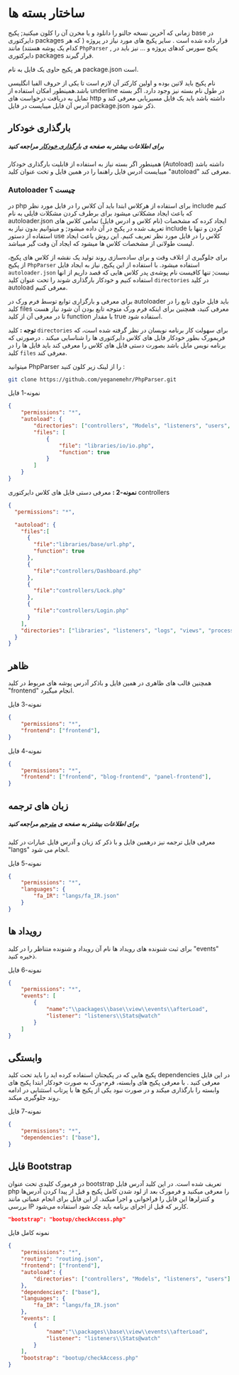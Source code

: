 # ساختار بسته ها
زمانی که آخرین نسخه جالنو را دانلود و یا مخرن آن را کلون میکنید; پکیج base در دایرکتوری packages قرار داده شده است .
سایر پکیج های مورد نیاز در پروژه ( که هر کدام یک پوشه هستند) مانند `PhpParser` , پکیج سورس کد‌های پروژه و ... نیز باید در دایرکتوری packages قرار گیرند.

هر پکیج حاوی یک فایل به نام package.json است.

نام پکیج باید لاتین بوده و اولین کارکتر آن لازم است تا یکی از 
حروف الفبا انگلیسی باشد.همینطور امکان استفاده از underline در طول نام بسته نیز وجود دارد.
اگر بسته تمایل به دریافت درخواست های http داشته باشد باید یک فایل مسیریابی معرفی کند و آدرس آن فایل میبایست در فایل package.json ذکر 
شود.

## بارگذاری خودکار
##### برای اطلاعات بیشتر به صفحه ی [بارگذاری خودکار](autoloader.md) مراجعه کنید
همینطور اگر بسته نیاز به استفاده از قابلیت بارگذاری خودکار (Autoload) داشته باشد میبایست آدرس فایل راهنما را در همین فایل و تحت عنوان کلید 
"autoload" معرفی کند.

### Autoloader چیست ؟
در php برای استفاده از هرکلاس ابتدا باید آن کلاس را در فایل مورد نظر include کنیم که باعث ایجاد مشکلاتی میشود
برای برطرف کردن مشکلات فایلی به نام autoloader.json ایجاد کرده که مشخصات (نام کلاس و ادرس فایل) تمامی کلاس های تعریف شده در پکیج در آن داده میشود;
و میتوانیم بدون نیاز به include کردن و تنها با استفاده از دستور use کلاس را در فایل مورد نظر تعریف کنیم.
این روش باعث ایجاد لیست طولانی از مشخصات کلاس ها میشود که ایجاد آن وقت گیر میباشد. 

برای جلوگیری از اتلاف وقت و
برای ساده‌سازی روند تولید یک نقشه از کلاس های پکیج، از پکیج `PhpParser` استفاده میشود. با استفاده از این پکیج, نیاز به ایجاد فایل `autoloader.json` نیست; تنها کافیست نام پوشه‌ی پدر کلاس هایی که قصد داریم از انها استفاده کنیم و خودکار بارگذاری شوند را تحت عنوان کلید `directories` در کلید autoload معرفی کنیم.

برای معرفی و بارگزاری توابع توسط فرم ورک در autoloader باید فایل حاوی تابع را در کلید files معرفی کنید، همچنین برای اینکه فرم ورک متوجه تابع بودن آن شود نیاز هست تا در معرفی آن از کلید function با مقدار true استفاده شود.

**توجه :** کلید `directories` برای سهولت کار برنامه نویسان در نظر گرفته شده است، که فریمورک بطور خودکار فایل های کلاس دایرکتوری ها را شناسایی میکند . درصورتی که برنامه نویس مایل باشد بصورت دستی فایل های کلاس را معرفی کند باید فایل ها را در کلید `files` معرفی کند.


میتوانید PhpParser را از لینک زیر کلون کنید :
```bash
git clone https://github.com/yeganemehr/PhpParser.git
```

نمونه-1 فایل
```json
{
	"permissions": "*",
	"autoload": {
		"directories": ["controllers", "Models", "listeners", "users", "libraries"],
		"files": [
			{
				"file": "libraries/io/io.php",
				"function": true
			}
		]
	}
}
```

**نمونه-2 :** معرفی دستی فایل های کلاس دایرکتوری controllers
```json
{
  "permissions": "*",

  "autoload": {
    "files":[
      {
        "file":"libraries/base/url.php",
        "function": true
      },
      {
        "file":"controllers/Dashboard.php"
      },
      {
        "file":"controllers/Lock.php"
      },
      {
        "file":"controllers/Login.php"
      }
    ],
    "directories": ["libraries", "listeners", "logs", "views", "processes"]
  }
}
```


## ظاهر
همچنین قالب های ظاهری در همین فایل و باذکر آدرس پوشه های مربوط در کلید "frontend" انجام میگیرد.

نمونه-3 فایل
```json
{
	"permissions": "*",
	"frontend": ["frontend"],
}
```

نمونه-4 فایل
```json
{
	"permissions": "*",
	"frontend": ["frontend", "blog-frontend", "panel-frontend"],
}
```

## زبان های ترجمه
##### برای اطلاعات بیشتر به صفحه ی [مترجم](translator.md) مراجعه کنید
معرفی فایل ترجمه نیز درهمین فایل و با ذکر کد زبان و آدرس فایل عبارات در کلید "langs" انجام می شود.

نمونه-5 فایل
```json
{
	"permissions": "*",
	"languages": {
		"fa_IR": "langs/fa_IR.json"
	}
}
```

## رویداد ها
برای ثبت شنونده های رویداد ها نام آن رویداد و شنونده متناظر را در کلید "events" ذخیره کنید.

نمونه-6 فایل
```json
{
	"permissions": "*",
	"events": [
		{
			"name":"\\packages\\base\\view\\events\\afterLoad",
			"listener": "listeners\\Stats@watch"
		}
	]
}
```

## وابستگی
پکیج هایی که در پکیجتان استفاده کرده اید را باید تحت کلید dependencies در این فایل معرفی کنید .
با معرفی پکیج های وابسته، فرم-ورک به صورت خودکار ابتدا پکیج های وابسته را بارگذاری میکند و در صورت نبود یکی از پکیج ها با پرتاب استثنایی در ادامه روند جلوگیری میکند.

نمونه-7 فایل
```json
{
	"permissions": "*",
	"dependencies": ["base"],
}
```

## فایل Bootstrap
در فرمورک کلیدی تحت عنوان bootstrap تعریف شده است. در این کلید آدرس فایل php را معرفی میکنید و فرمورک بعد از لود شدن کامل پکیج و قبل از پیدا کردن آدرس‌ها و کنترلرها این فایل را فراخوانی و اجرا میکند. 
از این فایل برای انجام عمیاتی مانند بررسی ‌‌‌IP کاربر که قبل از اجرای برنامه باید چک شود استفاده می‌شود. 

```json
"bootstrap": "bootup/checkAccess.php"
```

نمونه کامل فایل
```json
{
	"permissions": "*",
	"routing": "routing.json",
	"frontend": ["frontend"],
	"autoload": {
		"directories": ["controllers", "Models", "listeners", "users"]
	},
	"dependencies": ["base"],
	"languages": {
		"fa_IR": "langs/fa_IR.json"
	},
	"events": [
		{
			"name":"\\packages\\base\\view\\events\\afterLoad",
			"listener": "listeners\\Stats@watch"
		}
	],
	"bootstrap": "bootup/checkAccess.php"
}
```